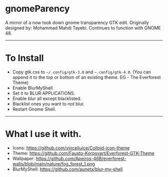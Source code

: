 # gnomeParency
A mirror of a now took down gnome transparency GTK edit. Originally designed by: Mohammad Mahdi Tayebi. Continues to function with GNOME 48.

---
# To Install
- Copy gtk.css to `~/.config/gtk-3.0` and `~.config/gtk-4.0`. (You can append it to the top or bottom of an existing theme. EG - The Everforest Theme)
- Enable BlurMyShell.
- Set it to BLUR APPLICATIONS.
- Enable blur all except blacklisted.
- Blacklist ones you want to not blur.
- Restart Gnome Shell.
---
# What I use it with.
- Icons: https://github.com/vinceliuice/Colloid-icon-theme
- Theme: https://github.com/Fausto-Korpsvart/Everforest-GTK-Theme
- Wallpaper: https://github.com/Apeiros-46B/everforest-walls/blob/main/nature/fog_forest_1.png
- BlurMyShell: https://github.com/aunetx/blur-my-shell 
